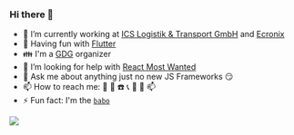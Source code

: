 ### Hi there 👋

- 🔭 I’m currently working at [ICS Logistik & Transport GmbH](https://www.ics-logistik.com) and [Ecronix](https://www.ecronix.com/)
- 🌱 Having fun with [Flutter](https://flutter.dev/)
- 👪 I'm a [GDG](https://developers.google.com/community/gdg) organizer
- 🤔 I’m looking for help with [React Most Wanted](https://github.com/TarikHuber/react-most-wanted)
- 💬 Ask me about anything just no new JS Frameworks :smirk:
- 📫 How to reach me: :email: :iphone: :phone: :telephone_receiver: :fax: :mega: :mailbox:
- ⚡ Fun fact: I'm the [```babo```](https://www.amazon.com/Mens-Babo-Bosnian-Premium-T-Shirt/dp/B084PVW898)


<img align="left" src="https://github-readme-stats.vercel.app/api?username=TarikHuber&count_private=true&show_icons=true" />


